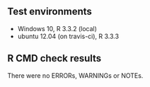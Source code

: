 ## Test environments
* Windows 10, R 3.3.2 (local)
* ubuntu 12.04 (on travis-ci), R 3.3.3

## R CMD check results
There were no ERRORs, WARNINGs or NOTEs.
